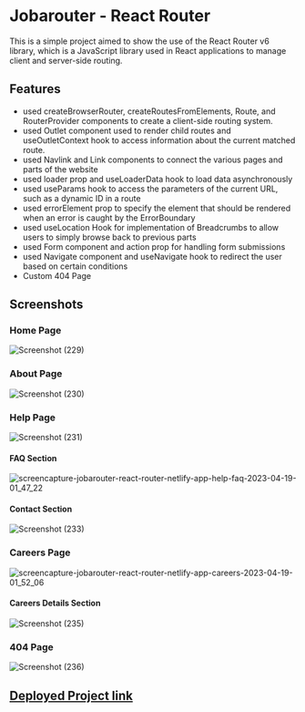 # Jobarouter - React Router

This is a simple project aimed to show the use of the React Router v6 library, which is a JavaScript library used in React applications to manage client and server-side routing.

## Features

- used createBrowserRouter, createRoutesFromElements, Route, and RouterProvider components to create a client-side routing system.
- used Outlet component used to render child routes and useOutletContext hook to access information about the current matched route.
- used Navlink and Link components to connect the various pages and parts of the website
- used loader prop and useLoaderData hook to load data asynchronously
- used useParams hook to access the parameters of the current URL, such as a dynamic ID in a route
- used errorElement prop to specify the element that should be rendered when an error is caught by the ErrorBoundary
- used useLocation Hook for implementation of Breadcrumbs to allow users to simply browse back to previous parts
- used Form component and action prop for handling form submissions
- used Navigate component and useNavigate hook to redirect the user based on certain conditions
- Custom 404 Page

## Screenshots

### Home Page
![Screenshot (229)](https://user-images.githubusercontent.com/107745828/232894469-78fa8e59-c861-42b5-b02d-7c630eb2e284.png)

### About Page
![Screenshot (230)](https://user-images.githubusercontent.com/107745828/232894581-678de6ea-98c8-494c-87f5-6368e6b16d39.png)

### Help Page
![Screenshot (231)](https://user-images.githubusercontent.com/107745828/232895456-9553a366-05f5-412c-9136-e9321d0ee7c3.png)

#### FAQ Section
![screencapture-jobarouter-react-router-netlify-app-help-faq-2023-04-19-01_47_22](https://user-images.githubusercontent.com/107745828/232895949-389e72ac-abe1-4ddb-95e6-1063f695cee2.png)

#### Contact Section
![Screenshot (233)](https://user-images.githubusercontent.com/107745828/232896018-6767561f-7c73-4123-9223-b4783b5cc3f1.png)

### Careers Page
![screencapture-jobarouter-react-router-netlify-app-careers-2023-04-19-01_52_06](https://user-images.githubusercontent.com/107745828/232896241-8a4b3b34-e098-4875-bb4e-dc2b11883367.png)

#### Careers Details Section
![Screenshot (235)](https://user-images.githubusercontent.com/107745828/232896505-1dcfdbec-4400-4a71-bcb6-0ed02b994da9.png)

### 404 Page
![Screenshot (236)](https://user-images.githubusercontent.com/107745828/232896927-f1ca288d-ffef-4b09-8fca-9fc22e2496ca.png)

## [Deployed Project link](https://jobarouter-react-router.netlify.app/)

